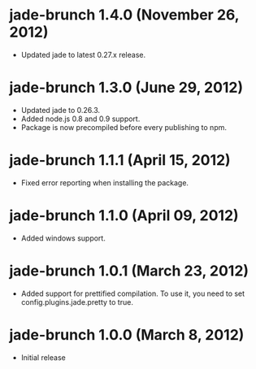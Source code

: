 # jade-brunch 1.4.0 (November 26, 2012)
* Updated jade to latest 0.27.x release.

# jade-brunch 1.3.0 (June 29, 2012)
* Updated jade to 0.26.3.
* Added node.js 0.8 and 0.9 support.
* Package is now precompiled before every publishing to npm.

# jade-brunch 1.1.1 (April 15, 2012)
* Fixed error reporting when installing the package.

# jade-brunch 1.1.0 (April 09, 2012)
* Added windows support.

# jade-brunch 1.0.1 (March 23, 2012)
* Added support for prettified compilation. To use it, you need to
set config.plugins.jade.pretty to true.

# jade-brunch 1.0.0 (March 8, 2012)
* Initial release
